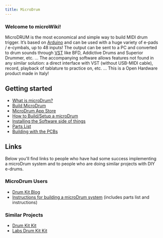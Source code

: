 ```yaml
---
title: MicroDrum
---
```

### Welcome to microWiki!

MicroDRUM is the most economical and simple way to build MIDI drum trigger.
It’s based on [Arduino](https://en.wikipedia.org/wiki/Arduino) and can be used
with a huge variety of e-pads / e-cymbals, up to 48 inputs!
The output can be sent to a PC and converted to drum sounds through [VST](https://en.wikipedia.org/wiki/Virtual_Studio_Technology)
like BFD, Addictive Drums and Superior Drummer, etc. …
The accompanying software allows features not found in any similar solution:
a direct interface with VST (without USB-MIDI cable), record, playback of
tablature to practice on, etc. … This is a Open Hardware product made in Italy!

## Getting started

* [What is microDrum?](/docs/microdrum/about/)
* [Build MicroDrum](/docs/microdrum/build/)
* [MicroDrum App Store](/docs/microdrum/appstore/)
* [How to Build/Setup a microDrum](/docs/microdrum/setup/)
* [Installing the Software side of things](/docs/microdrum/software/)
* [Parts List](/docs/microdrum/parts/)
* [Building with the PCBs](/docs/microdrum/pcb/)

## Links

Below you'll find links to people who have had some success implementing a
microDrum system and to people who are doing similar projects with DIY e-drums.

### MicroDrum Users

* [Drum Kit Blog](http://arduinodrumkit.wordpress.com/)
* [Instructions for building a microDrum system](http://microdrum.altervista.org/forum/viewtopic.php?f=18&t=215%7CWesley%27s) (includes parts list and instructions) 

### Similar Projects

* [Drum Kit Kit](https://www.makershed.com/products/drum-kit-kit)
* [Labs Drum Kit Kit](http://www.spikenzielabs.com/SpikenzieLabs/DrumKitKit.html)
